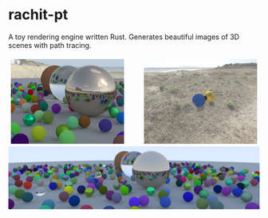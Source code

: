 # rachit-pt
A toy rendering engine written Rust. Generates beautiful images of 3D scenes with path tracing.

<img width="45%" style="float: left; padding: 5px;" src="renders/skybox_random.png"/>
<img width="45%" style="float: right; padding: 5px;" src="renders/skybox_1.png"/>
<img style="display: block; margin: auto;" src="renders/banner.png"/>